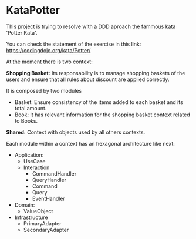 # KataPotter

This project is trying to resolve with a DDD aproach the fammous kata 'Potter Kata'.

You can check the statement of the exercise in this link: https://codingdojo.org/kata/Potter/

At the moment there is two context:

**Shopping Basket:** Its responsability is to manage shopping baskets of the users and ensure that all rules about discount are applied correctly.

It is composed by two modules
* Basket: Ensure consistency of the items added to each basket and its total amount.
* Book: It has relevant information for the shopping basket context related to Books.

**Shared:** Context with objects used by all others contexts.


Each module within a context has an hexagonal architecture like next:
* Application:
  * UseCase
  * Interaction
    * CommandHandler
    * QueryHandler
    * Command
    * Query
    * EventHandler
* Domain:
  * ValueObject
* Infrastructure
  * PrimaryAdapter
  * SecondaryAdapter
